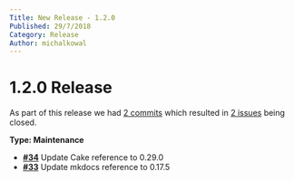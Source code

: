 ```yaml
---
Title: New Release - 1.2.0
Published: 29/7/2018
Category: Release
Author: michalkowal
---
```


# 1.2.0 Release

As part of this release we had [2 commits](https://github.com/michalkowal/Cake.MkDocs/compare/1.1.0...1.2.0) which resulted in [2 issues](https://github.com/michalkowal/Cake.MkDocs/issues?milestone=3&state=closed) being closed.


__Type: Maintenance__

- [__#34__](https://github.com/michalkowal/Cake.MkDocs/issues/34) Update Cake reference to 0.29.0
- [__#33__](https://github.com/michalkowal/Cake.MkDocs/issues/33) Update mkdocs reference to 0.17.5
